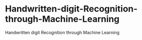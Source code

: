 # Handwritten-digit-Recognition-through-Machine-Learning
Handwritten digit Recognition through Machine Learning
